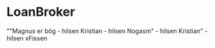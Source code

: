# LoanBroker
""Magnus er bög - hilsen Kristian - hilsen Nogasm" - hilsen Kristian" - hilsen xFissen
